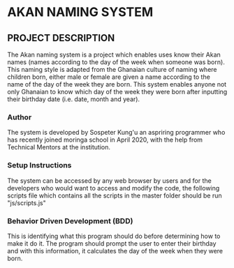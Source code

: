 # AKAN NAMING SYSTEM

## PROJECT DESCRIPTION
The Akan naming system is a project which enables uses know their Akan names (names according to the day of the week when someone was born). This naming style is adapted from the Ghanaian culture of naming where children born, either male or female are given a name according to the name of the day of the week they are born. This system enables anyone not only Ghanaian to know which day of the week they were born after inputting their birthday date (i.e. date, month and year).

### Author
The system is developed by Sospeter Kung'u an aspriring programmer who has recently joined moringa school in April 2020, with the help from Technical Mentors at the institution.

### Setup Instructions
The system can be accessed by any web browser by users and for the developers who would want to access and modify the code, the following scripts file which contains all the scripts in the master folder should be run "js/scripts.js"

### Behavior Driven Development (BDD)
This is identifying what this program should do before determining how to make it do it. The program should prompt the user to enter their birthday and with this information, it calculates the day of the week when they were born. 
